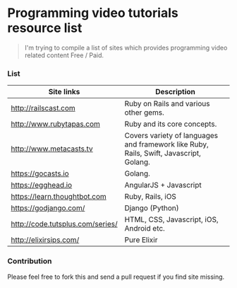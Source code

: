 # Programming video tutorials resource list

> I'm trying to compile a list of sites which provides programming video related content Free / Paid.

### List
|Site links | Description|
-----------------------|-----------------------------------------
|http://railscast.com| Ruby on Rails and various other gems.|
|http://www.rubytapas.com| Ruby and its core concepts.|
|http://www.metacasts.tv| Covers variety of languages and framework like Ruby, Rails, Swift, Javascript, Golang.|
|https://gocasts.io| Golang.|
|https://egghead.io| AngularJS + Javascript|
|https://learn.thoughtbot.com| Ruby, Rails, iOS|
|https://godjango.com/| Django (Python)|
|http://code.tutsplus.com/series/| HTML, CSS, Javascript, iOS, Android etc.|
|http://elixirsips.com/| Pure Elixir|


### Contribution
Please feel free to fork this and send a pull request if you find site missing.
